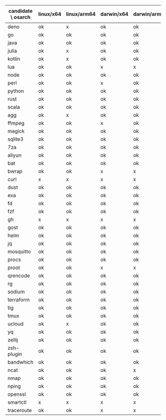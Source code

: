 | candidate \ osarch | linux/x64 | linux/arm64 | darwin/x64 | darwin/arm64 | win/x64 | 备注 |
| ------------------ | ----------- | ------------ | ---------- | --------- | ------- | ---- |
|deno | ok | x| ok | ok | ok |
|go | ok | ok | ok | ok | ok |
|java | ok | ok | ok | ok | ok |
|julia | ok | x| ok | ok | ok |
|kotlin | ok | x| ok | ok | ok |
|lua | ok | ok | x| x| ok |
|node | ok | ok | ok | ok | ok |
|perl | ok | ok | x| ok | ok |
|python | ok | ok | ok | ok | ok |
|rust | ok | ok | ok | ok | ok |
|scala | ok | ok | ok | ok | ok |
|agg | ok | x| ok | ok | ok |
|ffmpeg | ok | ok | x| ok | ok |
|magick | ok | ok | ok | ok | x|
|sqlite3 | ok | ok | ok | ok | ok |
|7za | ok | ok | ok | ok | ok |
|aliyun | ok | ok | ok | ok | ok |
|bat | ok | ok | ok | ok | ok |
|bwrap | ok | ok | x| x| x|
|curl | x| x| x| x| x|
|dust | ok | ok | ok | ok | ok |
|exa | ok | ok | ok | ok | ok |
|fd | ok | ok | ok | ok | ok |
|fzf | ok | ok | ok | ok | ok |
|gh | x| x| x| x| x|
|gost | ok | ok | ok | ok | ok |
|helm | ok | ok | ok | ok | ok |
|jq | ok | ok | ok | ok | ok |
|mosquitto | ok | ok | ok | ok | ok |
|procs | ok | ok | ok | ok | ok |
|proot | ok | ok | x| x| x|
|qrencode | ok | ok | ok | ok | ok |
|rg | ok | ok | ok | ok | ok |
|sodium | ok | ok | ok | ok | ok |
|terraform | ok | ok | ok | ok | ok |
|tig | ok | ok | ok | ok | x|
|tmux | ok | ok | ok | ok | ok |
|ucloud | ok | x| ok | ok | ok |
|yq | ok | ok | ok | ok | ok |
|zellij | ok | ok | ok | ok | x|
|zsh-plugin | ok | ok | ok | ok | ok |
|bandwhich | ok | ok | ok | ok | x|
|ncat | ok | ok | ok | x| x|
|nmap | ok | ok | ok | ok | x|
|nping | ok | ok | ok | ok | x|
|openssl | ok | ok | ok | ok | ok |
|smartctl | x| x| x| x| x|
|traceroute | ok | ok | x| x| x|
